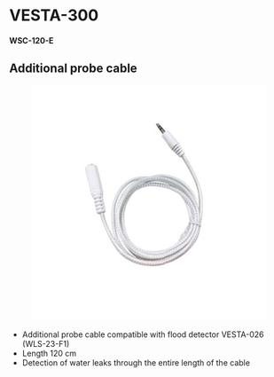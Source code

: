 # VESTA-300

#### WSC-120-E

## Additional probe cable

<figure><img src=".gitbook/assets/image (4) (1) (1) (1) (1) (1).png" alt=""><figcaption></figcaption></figure>

* Additional probe cable compatible with flood detector VESTA-026 (WLS-23-F1)
* Length 120 cm
* Detection of water leaks through the entire length of the cable
